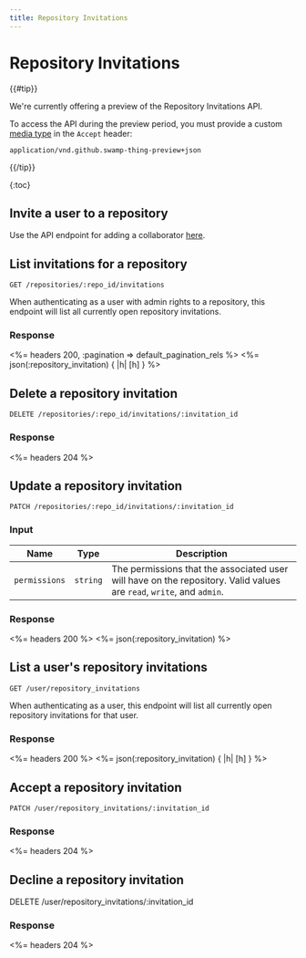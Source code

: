 ```yaml
---
title: Repository Invitations
---
```


# Repository Invitations

{{#tip}}

We're currently offering a preview of the Repository Invitations API.

To access the API during the preview period, you must provide a custom [media type](/v3/media) in the `Accept` header:

```
application/vnd.github.swamp-thing-preview+json
```

{{/tip}}

{:toc}

<a id="invite" />		

## Invite a user to a repository		

Use the API endpoint for adding a collaborator [here](/v3/repos/collaborators).		

<a id="list" />

## List invitations for a repository

    GET /repositories/:repo_id/invitations

When authenticating as a user with admin rights to a repository, this endpoint will list all currently open repository invitations.

### Response

<%= headers 200, :pagination => default_pagination_rels %>
<%= json(:repository_invitation) { |h| [h] } %>

<a id="uninvite" />

## Delete a repository invitation

    DELETE /repositories/:repo_id/invitations/:invitation_id

### Response

<%= headers 204 %>

<a id="update" />

## Update a repository invitation

    PATCH /repositories/:repo_id/invitations/:invitation_id

### Input

Name | Type | Description
-----|------|--------------
`permissions`|`string` | The permissions that the associated user will have on the repository. Valid values are `read`, `write`, and `admin`.

### Response

<%= headers 200 %>
<%= json(:repository_invitation) %>

<a id="my-invitations" />

## List a user's repository invitations

    GET /user/repository_invitations

When authenticating as a user, this endpoint will list all currently open repository invitations for that user.

### Response

<%= headers 200 %>
<%= json(:repository_invitation) { |h| [h] } %>

<a id="accept" />

## Accept a repository invitation

    PATCH /user/repository_invitations/:invitation_id

### Response

<%= headers 204 %>

<a id="decline" />

## Decline a repository invitation

  DELETE /user/repository_invitations/:invitation_id

### Response

<%= headers 204 %>

